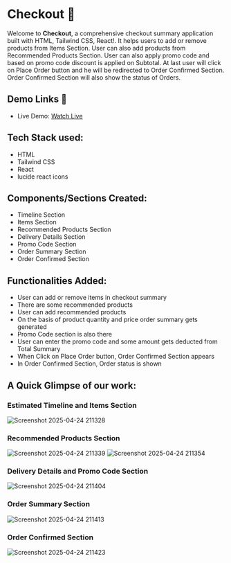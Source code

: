 # Checkout 💪
Welcome to **Checkout**, a comprehensive checkout summary application built with HTML, Tailwind CSS, React!. It helps users to add or remove products from Items Section. User can also add products from Recommended Products Section. User can also apply promo code and based on promo code discount is applied on Subtotal. At last user will click on Place Order button and he will be redirected to Order Confirmed Section. Order Confirmed Section will also show the status of Orders.

## Demo Links 🚀
- Live Demo: [Watch Live](https://checkout-ashy.vercel.app/)

## Tech Stack used:
- HTML
- Tailwind CSS
- React
- lucide react icons

## Components/Sections Created:
- Timeline Section
- Items Section
- Recommended Products Section
- Delivery Details Section
- Promo Code Section
- Order Summary Section
- Order Confirmed Section

## Functionalities Added:
- User can add or remove items in checkout summary
- There are some recommended products
- User can add recommended products
- On the basis of product quantity and price order summary gets generated
- Promo Code section is also there
- User can enter the promo code and some amount gets deducted from Total Summary
- When Click on Place Order button, Order Confirmed Section appears
- In Order Confirmed Section, Order status is shown
  

## A Quick Glimpse of our work:
### Estimated Timeline and Items Section
![Screenshot 2025-04-24 211328](https://github.com/user-attachments/assets/fc662533-c7a9-4aff-b43f-3a69e3da6a69)

### Recommended Products Section
![Screenshot 2025-04-24 211339](https://github.com/user-attachments/assets/844620f4-2fc9-4d75-bd19-1d8ea05bc573)
![Screenshot 2025-04-24 211354](https://github.com/user-attachments/assets/1189e710-6ecf-412e-9222-6201d7a4b4c2)

### Delivery Details and Promo Code Section
![Screenshot 2025-04-24 211404](https://github.com/user-attachments/assets/82e791e1-3e2d-4b15-b06f-3f9ee958ccad)

### Order Summary Section
![Screenshot 2025-04-24 211413](https://github.com/user-attachments/assets/d899daaf-950b-403a-8bf5-0230eaffd026)

### Order Confirmed Section
![Screenshot 2025-04-24 211423](https://github.com/user-attachments/assets/0be67ace-961b-4bad-8005-d261969d093a)

